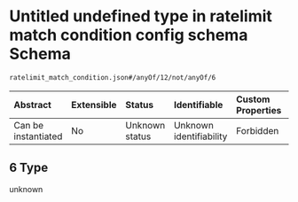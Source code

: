 # Untitled undefined type in ratelimit match condition config schema Schema

```txt
ratelimit_match_condition.json#/anyOf/12/not/anyOf/6
```



| Abstract            | Extensible | Status         | Identifiable            | Custom Properties | Additional Properties | Access Restrictions | Defined In                                                                                         |
| :------------------ | :--------- | :------------- | :---------------------- | :---------------- | :-------------------- | :------------------ | :------------------------------------------------------------------------------------------------- |
| Can be instantiated | No         | Unknown status | Unknown identifiability | Forbidden         | Allowed               | none                | [ratelimit\_match\_condition.json\*](../out/ratelimit_match_condition.json "open original schema") |

## 6 Type

unknown
